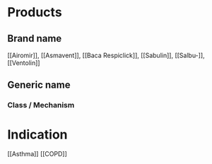 # Products

## Brand name
[[Airomir]], [[Asmavent]], [[Baca Respiclick]], [[Sabulin]], [[Salbu-]], [[Ventolin]]

## Generic name


### Class / Mechanism


# Indication
[[Asthma]]
[[COPD]]